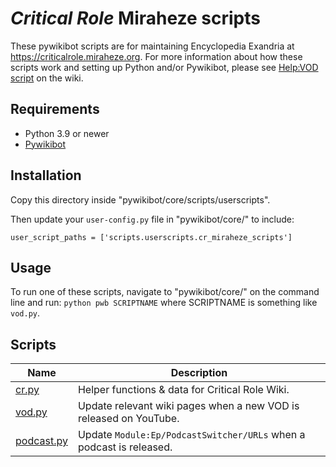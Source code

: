 # ***Critical Role*** Miraheze scripts
These pywikibot scripts are for maintaining Encyclopedia Exandria at https://criticalrole.miraheze.org. For more information about how these scripts work and setting up Python and/or Pywikibot, please see [Help:VOD script](https://criticalrole.miraheze.org/wiki/Help:VOD_script) on the wiki.

## Requirements
* Python 3.9 or newer
* [Pywikibot](https://github.com/wikimedia/pywikibot/commit/4d6e674bf1385961a27b3ddf9acc16bcb32373b0)

## Installation
Copy this directory inside "pywikibot/core/scripts/userscripts".

Then update your `user-config.py` file in "pywikibot/core/" to include:
```
user_script_paths = ['scripts.userscripts.cr_miraheze_scripts']
```

## Usage
To run one of these scripts, navigate to "pywikibot/core/" on the command line and run:
```python pwb SCRIPTNAME```
where SCRIPTNAME is something like `vod.py`.

## Scripts
| Name                    | Description                                                       |
| ------------------------| ----------------------------------------------------------------- |
| [cr.py](cr.py)          | Helper functions & data for Critical Role Wiki. |
| [vod.py](vod.py)        | Update relevant wiki pages when a new VOD is released on YouTube. |
| [podcast.py](podcast.py)| Update ```Module:Ep/PodcastSwitcher/URLs``` when a podcast is released.|

